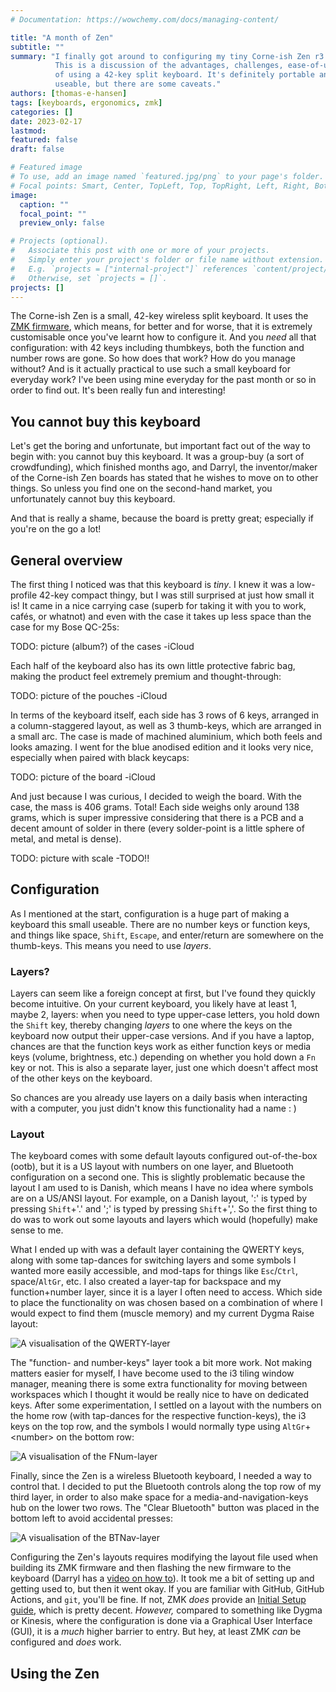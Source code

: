 ```yaml
---
# Documentation: https://wowchemy.com/docs/managing-content/

title: "A month of Zen"
subtitle: ""
summary: "I finally got around to configuring my tiny Corne-ish Zen r3 keyboard.
          This is a discussion of the advantages, challenges, ease-of-use, etc.
          of using a 42-key split keyboard. It's definitely portable and very
          useable, but there are some caveats."
authors: [thomas-e-hansen]
tags: [keyboards, ergonomics, zmk]
categories: []
date: 2023-02-17
lastmod:
featured: false
draft: false

# Featured image
# To use, add an image named `featured.jpg/png` to your page's folder.
# Focal points: Smart, Center, TopLeft, Top, TopRight, Left, Right, BottomLeft, Bottom, BottomRight.
image:
  caption: ""
  focal_point: ""
  preview_only: false

# Projects (optional).
#   Associate this post with one or more of your projects.
#   Simply enter your project's folder or file name without extension.
#   E.g. `projects = ["internal-project"]` references `content/project/deep-learning/index.md`.
#   Otherwise, set `projects = []`.
projects: []
---
```


The Corne-ish Zen is a small, 42-key wireless split keyboard. It uses the
[ZMK firmware](https://zmk.dev),
which means, for better and for worse, that it is extremely customisable once
you've learnt how to configure it. And you _need_ all that configuration: with
42 keys including thumbkeys, both the function and number rows are gone. So how
does that work? How do you manage without? And is it actually practical to use
such a small keyboard for everyday work? I've been using mine everyday for the
past month or so in order to find out. It's been really fun and interesting!


## You cannot buy this keyboard

Let's get the boring and unfortunate, but important fact out of the way to begin
with: you cannot buy this keyboard. It was a group-buy (a sort of crowdfunding),
which finished months ago, and Darryl, the inventor/maker of the Corne-ish Zen
boards has stated that he wishes to move on to other things. So unless you find
one on the second-hand market, you unfortunately cannot buy this keyboard.

And that is really a shame, because the board is pretty great; especially if
you're on the go a lot!


## General overview

The first thing I noticed was that this keyboard is _tiny_. I knew it was a
low-profile 42-key compact thingy, but I was still surprised at just how small
it is! It came in a nice carrying case (superb for taking it with you to work,
cafés, or whatnot) and even with the case it takes up less space than the case
for my Bose QC-25s:

TODO: picture (album?) of the cases -iCloud

Each half of the keyboard also has its own little protective fabric bag, making
the product feel extremely premium and thought-through:

TODO: picture of the pouches -iCloud

In terms of the keyboard itself, each side has 3 rows of 6 keys, arranged in a
column-staggered layout, as well as 3 thumb-keys, which are arranged in a small
arc. The case is made of machined aluminium, which both feels and looks amazing.
I went for the blue anodised edition and it looks very nice, especially when
paired with black keycaps:

TODO: picture of the board -iCloud

And just because I was curious, I decided to weigh the board. With the case, the
mass is 406 grams. Total! Each side weighs only around 138 grams, which is super
impressive considering that there is a PCB and a decent amount of solder in
there (every solder-point is a little sphere of metal, and metal is dense).

TODO: picture with scale -TODO!!


## Configuration

As I mentioned at the start, configuration is a huge part of making a keyboard
this small useable. There are no number keys or function keys, and things like
space, `Shift`, `Escape`, and enter/return are somewhere on the thumb-keys. This
means you need to use _layers_.

### Layers?

Layers can seem like a foreign concept at first, but I've found they quickly
become intuitive. On your current keyboard, you likely have at least 1, maybe 2,
layers: when you need to type upper-case letters, you hold down the `Shift` key,
thereby changing _layers_ to one where the keys on the keyboard now output their
upper-case versions. And if you have a laptop, chances are that the function
keys work as either function keys or media keys (volume, brightness, etc.)
depending on whether you hold down a `Fn` key or not. This is also a separate
layer, just one which doesn't affect most of the other keys on the keyboard.

So chances are you already use layers on a daily basis when interacting with a
computer, you just didn't know this functionality had a name  : )

### Layout

The keyboard comes with some default layouts configured out-of-the-box (ootb),
but it is a US layout with numbers on one layer, and Bluetooth configuration on
a second one. This is slightly problematic because the layout I am used to is
Danish, which means I have no idea where symbols are on a US/ANSI layout. For
example, on a Danish layout, ':' is typed by pressing `Shift`+'.' and ';' is
typed by pressing `Shift`+','. So the first thing to do was to work out some
layouts and layers which would (hopefully) make sense to me.

What I ended up with was a default layer containing the QWERTY keys, along with
some tap-dances for switching layers and some symbols I wanted more easily
accessible, and mod-taps for things like `Esc`/`Ctrl`, space/`AltGr`, etc. I
also created a layer-tap for backspace and my function+number layer, since it is
a layer I often need to access. Which side to place the functionality on was
chosen based on a combination of where I would expect to find them (muscle
memory) and my current Dygma Raise layout:

![A visualisation of the QWERTY-layer](/media/zen-qwerty-layer.png)

The "function- and number-keys" layer took a bit more work. Not making
matters easier for myself, I have become used to the i3 tiling window manager,
meaning there is some extra functionality for moving between workspaces which I
thought it would be really nice to have on dedicated keys. After some
experimentation, I settled on a layout with the numbers on the home row (with
tap-dances for the respective function-keys), the i3 keys on the top row, and
the symbols I would normally type using `AltGr`+\<number\> on the bottom row:

![A visualisation of the FNum-layer](/media/zen-fnum-layer.png)

Finally, since the Zen is a wireless Bluetooth keyboard, I needed a way to
control that. I decided to put the Bluetooth controls along the top row of my
third layer, in order to also make space for a media-and-navigation-keys hub on
the lower two rows. The "Clear Bluetooth" button was placed in the bottom left
to avoid accidental presses:

![A visualisation of the BTNav-layer](/media/zen-btnav-layer.png)

Configuring the Zen's layouts requires modifying the layout file used when
building its ZMK firmware and then flashing the new firmware to the keyboard
(Darryl has a
[video on how to]()).
It took me a bit of setting up and getting used to, but then it went okay. If
you are familiar with GitHub, GitHub Actions, and `git`, you'll be fine. If not,
ZMK _does_ provide an
[Initial Setup guide](),
which is pretty decent. _However,_ compared to something like Dygma or Kinesis,
where the configuration is done via a Graphical User Interface (GUI), it is a
_much_ higher barrier to entry. But hey, at least ZMK _can_ be configured and
_does_ work.

## Using the Zen

